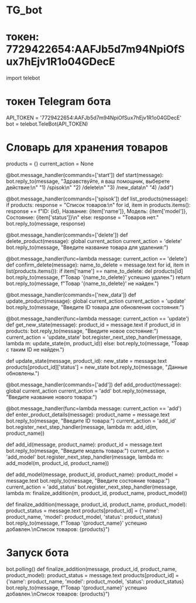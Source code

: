 # TG_bot
# токен: 7729422654:AAFJb5d7m94NpiOfSux7hEjv1R1o04GDecE
import telebot

# токен Telegram бота
API_TOKEN = '7729422654:AAFJb5d7m94NpiOfSux7hEjv1R1o04GDecE'
bot = telebot.TeleBot(API_TOKEN)

# Словарь для хранения товаров
products = {}
current_action = None

@bot.message_handler(commands=['start'])
def start(message):
    bot.reply_to(message, "Здравствуйте, я ваш помощник, выберете действие:\n"
                          "1) /spisok\n"
                          "2) /delete\n"
                          "3) /new_data\n"
                          "4) /add")

@bot.message_handler(commands=['spisok'])
def list_products(message):
    if products:
        response = "Список товаров:\n"
        for id, item in products.items():
            response += f"ID: {id}, Название: {item['name']}, Модель: {item['model']}, Состояние: {item['status']}\n"
    else:
        response = "Товаров нет."
    bot.reply_to(message, response)

@bot.message_handler(commands=['delete'])
def delete_product(message):
    global current_action
    current_action = 'delete'
    bot.reply_to(message, "Введите название товара для удаления:")

@bot.message_handler(func=lambda message: current_action == 'delete')
def confirm_delete(message):
    name_to_delete = message.text
    for id, item in list(products.items()):
        if item['name'] == name_to_delete:
            del products[id]
            bot.reply_to(message, f"Товар '{name_to_delete}' успешно удален.")
            return
    bot.reply_to(message, f"Товар '{name_to_delete}' не найден.")

@bot.message_handler(commands=['new_data'])
def update_product(message):
    global current_action
    current_action = 'update'
    bot.reply_to(message, "Введите ID товара для обновления состояния:")

@bot.message_handler(func=lambda message: current_action == 'update')
def get_new_state(message):
    product_id = message.text
    if product_id in products:
        bot.reply_to(message, "Введите новое состояние:")
        current_action = 'update_state'
        bot.register_next_step_handler(message, lambda m: update_state(m, product_id))
    else:
        bot.reply_to(message, "Товар с таким ID не найден.")

def update_state(message, product_id):
    new_state = message.text
    products[product_id]['status'] = new_state
    bot.reply_to(message, "Данные обновлены.")

@bot.message_handler(commands=['add'])
def add_product(message):
    global current_action
    current_action = 'add'
    bot.reply_to(message, "Введите название нового товара:")

@bot.message_handler(func=lambda message: current_action == 'add')
def enter_product_details(message):
    product_name = message.text
    bot.reply_to(message, "Введите ID товара:")
    current_action = 'add_id'
    bot.register_next_step_handler(message, lambda m: add_id(m, product_name))

def add_id(message, product_name):
    product_id = message.text
    bot.reply_to(message, "Введите модель товара:")
    current_action = 'add_model'
    bot.register_next_step_handler(message, lambda m: add_model(m, product_id, product_name))

def add_model(message, product_id, product_name):
    product_model = message.text
    bot.reply_to(message, "Введите состояние товара:")
    current_action = 'add_status'
    bot.register_next_step_handler(message, lambda m: finalize_addition(m, product_id, product_name, product_model))

def finalize_addition(message, product_id, product_name, product_model):
    product_status = message.text
    products[product_id] = {'name': product_name, 'model': product_model, 'status': product_status}
    bot.reply_to(message, f"Товар '{product_name}' успешно добавлен.\nСписок товаров: {products}")

# Запуск бота
bot.polling()
def finalize_addition(message, product_id, product_name, product_model):
    product_status = message.text
    products[product_id] = {'name': product_name, 'model': product_model, 'status': product_status}
    bot.reply_to(message, f"Товар '{product_name}' успешно добавлен.\nСписок товаров: {products}")
